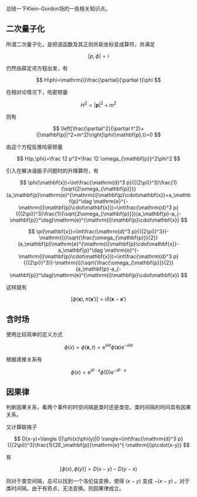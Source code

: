 总结一下Klein-Gordon场的一些相关知识点。

## 二次量子化
所谓二次量子化，是把波函数及其正则共轭坐标变成算符，并满足

$$
[p,\phi]=\mathrm{i}
$$

仍然由薛定谔方程出发，有

$$
H\phi=\mathrm{i}\frac{\partial}{\partial t}\phi
$$

在相对论情况下，哈密顿量

$$
H^2=|\mathbf{p}|^2+m^2
$$

则有

$$
\left[\frac{\partial^2}{\partial t^2}+(|\mathbf{p}|^2+m^2)\right]\phi(\mathbf{p},t)=0
$$

由这个方程反推哈密顿量

$$
H(p,\phi)=\frac 12 p^2+\frac 12 \omega_{\mathbf{p}}^2\phi^2
$$

引入在解决谐振子问题时的升降算符，有

$$
\phi(\mathbf{x})=\int\frac{\mathrm{d}^3 p}{{(2\pi)}^3}\frac{1}{\sqrt{2\omega_{\mathbf{p}}}}(a_\mathbf{p}\mathrm{e}^{\mathrm{i}\mathbf{p}\cdot\mathbf{x}}+a_\mathbf{p}^\dag \mathrm{e}^{-\mathrm{i}\mathbf{p}\cdot\mathbf{x}})=\int\frac{\mathrm{d}^3 p}{{(2\pi)}^3}\frac{1}{\sqrt{2\omega_{\mathbf{p}}}}(a_\mathbf{p}-a_{-\mathbf{p}}^\dag)\mathrm{e}^{\mathrm{i}\mathbf{p}\cdot\mathbf{x}}
$$

$$
\pi(\mathbf{x})=\int\frac{\mathrm{d}^3 p}{{(2\pi)}^3}(-\mathrm{i})\sqrt{\frac{\omega_{\mathbf{p}}}{2}}(a_\mathbf{p}\mathrm{e}^{\mathrm{i}\mathbf{p}\cdot\mathbf{x}}-a_\mathbf{p}^\dag \mathrm{e}^{-\mathrm{i}\mathbf{p}\cdot\mathbf{x}})=\int\frac{\mathrm{d}^3 p}{{(2\pi)}^3}(-\mathrm{i})\sqrt{\frac{\omega_{\mathbf{p}}}{2}}(a_\mathbf{p}-a_{-\mathbf{p}}^\dag)\mathrm{e}^{\mathrm{i}\mathbf{p}\cdot\mathbf{x}}
$$

这样就有

$$
[\phi(\mathbf{x}),\pi(\mathbf{x}')]=\mathrm{i}\delta(\mathbf{x}-\mathbf{x}')
$$

## 含时场
使用比较简单的定义方式

$$
\phi(x)=\phi(\mathbf{x},t)=\mathrm{e}^{\mathrm{i}H t}\phi(\mathbf{x})\mathrm{e}^{-\mathrm{i}H t}
$$

根据递推关系有

$$
\phi(x)=\mathrm{e}^{\mathrm{i}P\cdot x}\phi(0)\mathrm{e}^{-\mathrm{i}P\cdot x}
$$

## 因果律
判断因果关系，看两个事件的时空间隔是类时还是类空。类时间隔的时间具有因果关系。

又计算联络子

$$
D(x-y)=\langle 0|\phi(x)\phi(y)|0 \rangle=\int\frac{\mathrm{d}^3 p}{{(2\pi)}^3}\frac{1}{2E_\mathbf{p}}\mathrm{e}^{-\mathrm{i}p\cdot(x-y)}
$$

有

$$
[\phi(x),\phi(y)]=D(x-y)-D(y-x)
$$

则对于类空间隔，总可以找到一个洛伦兹变换，使得 $(x-y)$ 变成 $-(x-y)$ 。对于类时间隔，由于有奇点，无法变换。则因果律成立。
